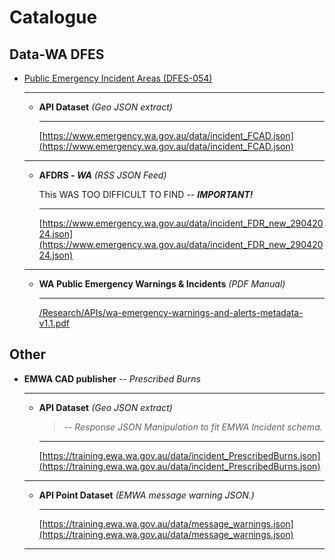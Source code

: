 # Catalogue

## Data-WA DFES

* [Public Emergency Incident Areas (DFES-054)](https://catalogue.data.wa.gov.au/dataset/dfes-public-emergency-incident-areas-dfes-054) 

  ---

  * **API Dataset** _(Geo JSON extract)_

    ---

    [https://www.emergency.wa.gov.au/data/incident_FCAD.json](https://www.emergency.wa.gov.au/data/incident_FCAD.json)

  ---

  * **AFDRS - _WA_** _(RSS JSON Feed)_

    This WAS TOO DIFFICULT TO FIND -- ___IMPORTANT!___

    ---

    [https://www.emergency.wa.gov.au/data/incident_FDR_new_29042024.json](https://www.emergency.wa.gov.au/data/incident_FDR_new_29042024.json)

  ---

  * **WA Public Emergency Warnings & Incidents** _(PDF  Manual)_

    ---

    [/Research/APIs/wa-emergency-warnings-and-alerts-metadata-v1.1.pdf](https://github.com/Nathan-Bransby-NMT/Dual-Diploma-2024/blob/main/Semester-1/Innovation-Project/Assessments/Research/APIs/wa-emergency-warnings-and-alerts-metadata-v1.1.pdf)
  
## Other

* **EMWA CAD publisher** -- _Prescribed Burns_

  ---

  * **API Dataset** _(Geo JSON extract)_

    > _-- Response JSON Manipulation to fit EMWA Incident schema._

    ---

    [https://training.ewa.wa.gov.au/data/incident_PrescribedBurns.json](https://training.ewa.wa.gov.au/data/incident_PrescribedBurns.json)

  ---
  
  * **API Point Dataset** _(EMWA message warning JSON.)_

    ---

    [https://training.ewa.wa.gov.au/data/message_warnings.json](https://training.ewa.wa.gov.au/data/message_warnings.json)

  ---
